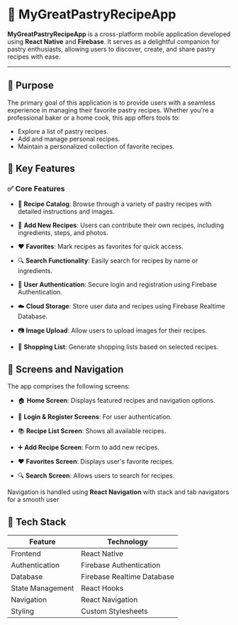 # 🧁 MyGreatPastryRecipeApp

**MyGreatPastryRecipeApp** is a cross-platform mobile application developed using **React Native** and **Firebase**. It serves as a delightful companion for pastry enthusiasts, allowing users to discover, create, and share pastry recipes with ease.

---

## 🎯 Purpose

The primary goal of this application is to provide users with a seamless experience in managing their favorite pastry recipes. Whether you're a professional baker or a home cook, this app offers tools to:

- Explore a list of pastry recipes.
- Add and manage personal recipes.
- Maintain a personalized collection of favorite recipes.

## 🧠 Key Features

### ✅ Core Features

- 📖 **Recipe Catalog**: Browse through a variety of pastry recipes with detailed instructions and images.

- 📝 **Add New Recipes**: Users can contribute their own recipes, including ingredients, steps, and photos.

- ❤️ **Favorites**: Mark recipes as favorites for quick access.

- 🔍 **Search Functionality**: Easily search for recipes by name or ingredients.

- 🔐 **User Authentication**: Secure login and registration using Firebase Authentication.

- ☁️ **Cloud Storage**: Store user data and recipes using Firebase Realtime Database.

- 📷 **Image Upload**: Allow users to upload images for their recipes.

- 🛒 **Shopping List**: Generate shopping lists based on selected recipes.


## 📲 Screens and Navigation

The app comprises the following screens:

- 🏠 **Home Screen**: Displays featured recipes and navigation options.

- 🔐 **Login & Register Screens**: For user authentication.

- 📚 **Recipe List Screen**: Shows all available recipes.

- ➕ **Add Recipe Screen**: Form to add new recipes.

- ❤️ **Favorites Screen**: Displays user's favorite recipes.

- 🔍 **Search Screen**: Allows users to search for recipes.

Navigation is handled using **React Navigation** with stack and tab navigators for a smooth user 

## 🧱 Tech Stack

| Feature            | Technology                           |
|--------------------|---------------------------------------|
| Frontend           | React Native                         |
| Authentication     | Firebase Authentication              |
| Database           | Firebase Realtime Database           |
| State Management   | React Hooks                          |
| Navigation         | React Navigation                     |
| Styling            | Custom Stylesheets                   |

